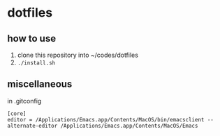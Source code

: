 # dotfiles

## how to use

1. clone this repository into ~/codes/dotfiles
2. `./install.sh`

## miscellaneous

in .gitconfig

```
[core]
editor = /Applications/Emacs.app/Contents/MacOS/bin/emacsclient --alternate-editor /Applications/Emacs.app/Contents/MacOS/Emacs
```

